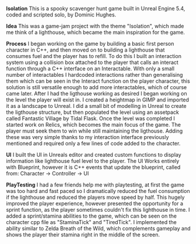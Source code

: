**Isolation**
This is a spooky scavenger hunt game built in Unreal Engine 5.4, coded and scripted solo, by Dominic Hughes.

**Idea**
This was a game-jam project with the theme "Isolation", which made me think of a lighthouse, which became the main inspiration for the game. 

**Process**
I began working on the game by building a basic first person character in C++, and then moved on to building a lighthouse that consumes fuel and the player has to refill. To do this I built an interaction system using a collision box attached to the player that calls an interact function through a C++ interface on an Interactable. With only a small number of interactables I hardcoded interactions rather than generalising them which can be seen in the Interact function on the player character, this solution is still versatile enough to add more interactables, which of course came later.
After I had the ligthouse working as desired I began working on the level the player will exist in. I created a heightmap in GIMP and imported it as a landscape to Unreal. I did a small bit of modelling in Unreal to create the ligthouse structure, but then populated the level using an assetpack called Fantastic Village by Tidal Flask. 
Once the level was completed I started work on Relics, which becomes the main focus of the game. The player must seek them to win while still maintaining the ligthouse. Adding these was very simple thanks to my interaction interface previously mentioned and required only a few lines of code added to the character.

**UI**
I built the UI in Unreals editor and created custom functions to display information like lighthouse fuel level to the player. The UI Works entirely with Blueprint, however it is C++ events that update the blueprint, called from:
Character -> Controller -> UI

**PlayTesting**
I had a few friends help me with playtesting, at first the game was too hard and fast paced so I dramatically reduced the fuel consumption if the lighthouse and reduced the players move speed by half. This hugely improved the player experience, however presented the opportunity for a sprint function, as the player sometimes couldn't fix this lighthouse in time. 
I added a sprint/stamina abilities to the game, which can be seen on the character cpp file as "StaminaTick" and "TiredTick". I implemented the ability similar to Zelda Breath of the Wild, which complements gameplay and shows the player their stamina right in the middle of the screen. 
